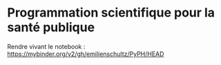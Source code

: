 # Programmation scientifique pour la santé publique

Rendre vivant le notebook : https://mybinder.org/v2/gh/emilienschultz/PyPH/HEAD
